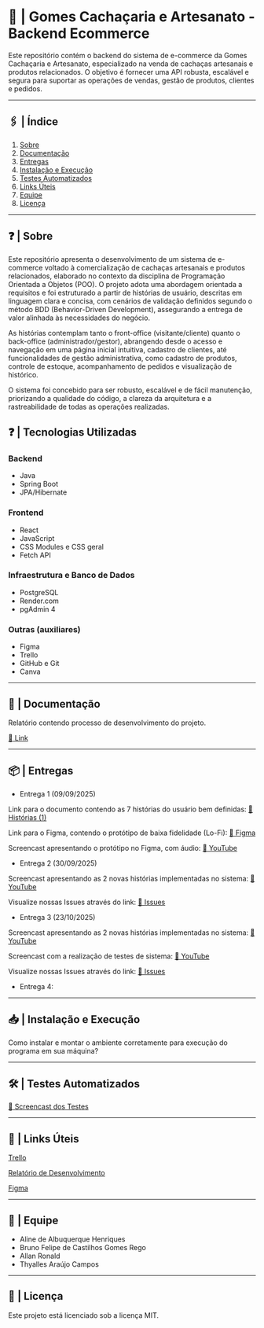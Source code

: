 # 🍺 | Gomes Cachaçaria e Artesanato - Backend Ecommerce
Este repositório contém o backend do sistema de e-commerce da Gomes Cachaçaria e Artesanato, especializado na venda de cachaças artesanais e produtos relacionados.
O objetivo é fornecer uma API robusta, escalável e segura para suportar as operações de vendas, gestão de produtos, clientes e pedidos.

***

## 🖇️ | Índice
1. [Sobre](#sobre)
3. [Documentação](#documentacao)
4. [Entregas](#entregas)
6. [Instalação e Execução](#instalacao-e-execucao)
8. [Testes Automatizados](#testes-automatizados)
9. [Links Úteis](links-uteis)
8. [Equipe](#equipe)
9. [Licença](#licenca)

***

## ❓ | Sobre
Este repositório apresenta o desenvolvimento de um sistema de e-commerce voltado à comercialização de cachaças artesanais e produtos relacionados, elaborado no contexto da disciplina de Programação Orientada a Objetos (POO). O projeto adota uma abordagem orientada a requisitos e foi estruturado a partir de histórias de usuário, descritas em linguagem clara e concisa, com cenários de validação definidos segundo o método BDD (Behavior-Driven Development), assegurando a entrega de valor alinhada às necessidades do negócio.

As histórias contemplam tanto o front-office (visitante/cliente) quanto o back-office (administrador/gestor), abrangendo desde o acesso e navegação em uma página inicial intuitiva, cadastro de clientes, até funcionalidades de gestão administrativa, como cadastro de produtos, controle de estoque, acompanhamento de pedidos e visualização de histórico.

O sistema foi concebido para ser robusto, escalável e de fácil manutenção, priorizando a qualidade do código, a clareza da arquitetura e a rastreabilidade de todas as operações realizadas.

## ❓ | Tecnologias Utilizadas
### Backend

- Java
- Spring Boot
- JPA/Hibernate

### Frontend

- React
- JavaScript
- CSS Modules e CSS geral
- Fetch API

### Infraestrutura e Banco de Dados

- PostgreSQL
- Render.com
- pgAdmin 4

### Outras (auxiliares)

- Figma
- Trello
- GitHub e Git
- Canva

***

## 📂 | Documentação
Relatório contendo processo de desenvolvimento do projeto.

[🔗 Link](https://docs.google.com/document/d/1Ib6jJTVic5LUr9_o7C9ZTKErE26WM4vBt5e1zu12kv0/edit?usp=drivesdk)

***

## 📦 | Entregas

- Entrega 1 (09/09/2025)

Link para o documento contendo as 7 histórias do usuário bem definidas: 
[🔗 Histórias (1)](https://docs.Google.com/document/d/1cIzykgxuq5qt5FsES3_m7nf8Vwc7MquvAAhUof3-0FM/edit?usp=drivesdk) 

Link para o Figma, contendo o protótipo de baixa fidelidade (Lo-Fi):
[🔗 Figma](https://www.figma.com/file/13gNLKF5izmAHEUwjIQeQN?node-id=0:1&locale=pt-br&type=design)

Screencast apresentando o protótipo no Figma, com áudio:
[🔗 YouTube](https://youtu.be/RnhhgKvjfEQ?feature=shared)


- Entrega 2 (30/09/2025)

Screencast apresentando as 2 novas histórias implementadas no sistema:
[🔗 YouTube](https://youtu.be/IB9aBqRRahI?si=VCQeWuh8S9iW1T4e)

Visualize nossas Issues através do link:
[🔗 Issues](https://github.com/aline-henriques/PROJETO-POO/issues)

- Entrega 3 (23/10/2025)

Screencast apresentando as 2 novas histórias implementadas no sistema:
[🔗 YouTube](https://youtu.be)

Screencast com a realização de testes de sistema:
[🔗 YouTube](https://youtu.be)

Visualize nossas Issues através do link:
[🔗 Issues](https://github.com/aline-henriques/PROJETO-POO/issues)


- Entrega 4:

*** 

## 📥 | Instalação e Execução
Como instalar e montar o ambiente corretamente para execução do programa em sua máquina?

*** 

## 🛠️ | Testes Automatizados

[🔗 Screencast dos Testes](https://youtu.be)

***
 
## 🔗 | Links Úteis 

[Trello](https://trello.com/invite/b/68acb95bb432514982af6a20/ATTIc817d2314530f4f243989ed652e30f7dCAAA0488/projeto-cachacaria)

[Relatório de Desenvolvimento](https://docs.google.com/document/d/1Ib6jJTVic5LUr9_o7C9ZTKErE26WM4vBt5e1zu12kv0/edit?usp=drivesdk)

[Figma](https://www.figma.com/file/13gNLKF5izmAHEUwjIQeQN?node-id=0:1&locale=pt-br&type=design)

*** 

## 👥 | Equipe

- Aline de Albuquerque Henriques
- Bruno Felipe de Castilhos Gomes Rego
- Allan Ronald
- Thyalles Araújo Campos

***

## 📜 | Licença 

Este projeto está licenciado sob a licença MIT.
